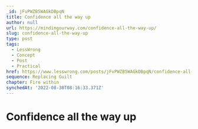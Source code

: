 ```yaml
---
_id: jFvPWZB5WAGkDBpqN
title: Confidence all the way up
author: null
url: https://mindingourway.com/confidence-all-the-way-up/
slug: confidence-all-the-way-up
type: post
tags:
  - LessWrong
  - Concept
  - Post
  - Practical
href: https://www.lesswrong.com/posts/jFvPWZB5WAGkDBpqN/confidence-all-the-way-up
sequence: Replacing Guilt
chapter: Fire within
synchedAt: '2022-08-30T08:16:33.371Z'
---
```

# Confidence all the way up

